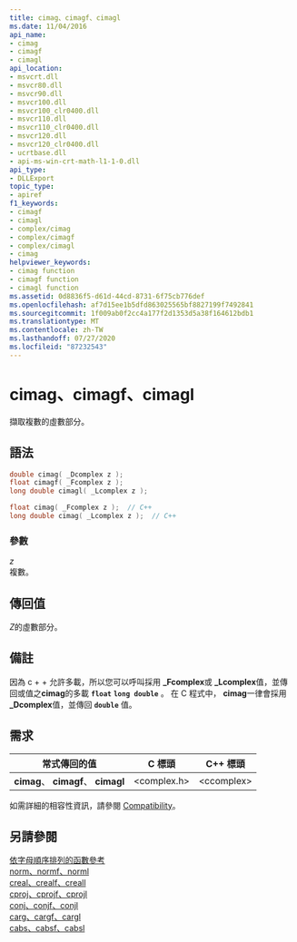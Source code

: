 ```yaml
---
title: cimag、cimagf、cimagl
ms.date: 11/04/2016
api_name:
- cimag
- cimagf
- cimagl
api_location:
- msvcrt.dll
- msvcr80.dll
- msvcr90.dll
- msvcr100.dll
- msvcr100_clr0400.dll
- msvcr110.dll
- msvcr110_clr0400.dll
- msvcr120.dll
- msvcr120_clr0400.dll
- ucrtbase.dll
- api-ms-win-crt-math-l1-1-0.dll
api_type:
- DLLExport
topic_type:
- apiref
f1_keywords:
- cimagf
- cimagl
- complex/cimag
- complex/cimagf
- complex/cimagl
- cimag
helpviewer_keywords:
- cimag function
- cimagf function
- cimagl function
ms.assetid: 0d8836f5-d61d-44cd-8731-6f75cb776def
ms.openlocfilehash: af7d15ee1b5dfd863025565bf8827199f7492841
ms.sourcegitcommit: 1f009ab0f2cc4a177f2d1353d5a38f164612bdb1
ms.translationtype: MT
ms.contentlocale: zh-TW
ms.lasthandoff: 07/27/2020
ms.locfileid: "87232543"
---
```

# <a name="cimag-cimagf-cimagl"></a>cimag、cimagf、cimagl

擷取複數的虛數部分。

## <a name="syntax"></a>語法

```C
double cimag( _Dcomplex z );
float cimagf( _Fcomplex z );
long double cimagl( _Lcomplex z );
```

```cpp
float cimag( _Fcomplex z );  // C++
long double cimag( _Lcomplex z );  // C++
```

### <a name="parameters"></a>參數

*z*<br/>
複數。

## <a name="return-value"></a>傳回值

*Z*的虛數部分。

## <a name="remarks"></a>備註

因為 c + + 允許多載，所以您可以呼叫採用 **_Fcomplex**或 **_Lcomplex**值，並傳回或值之**cimag**的多載 **`float`** **`long double`** 。 在 C 程式中， **cimag**一律會採用 **_Dcomplex**值，並傳回 **`double`** 值。

## <a name="requirements"></a>需求

|常式傳回的值|C 標頭|C++ 標頭|
|-------------|--------------|------------------|
|**cimag**、 **cimagf**、 **cimagl**|\<complex.h>|\<ccomplex>|

如需詳細的相容性資訊，請參閱 [Compatibility](../../c-runtime-library/compatibility.md)。

## <a name="see-also"></a>另請參閱

[依字母順序排列的函數參考](crt-alphabetical-function-reference.md)<br/>
[norm、normf、norml](norm-normf-norml1.md)<br/>
[creal、crealf、creall](creal-crealf-creall.md)<br/>
[cproj、cprojf、cprojl](cproj-cprojf-cprojl.md)<br/>
[conj、conjf、conjl](conj-conjf-conjl.md)<br/>
[carg、cargf、cargl](carg-cargf-cargl.md)<br/>
[cabs、cabsf、cabsl](cabs-cabsf-cabsl.md)<br/>
